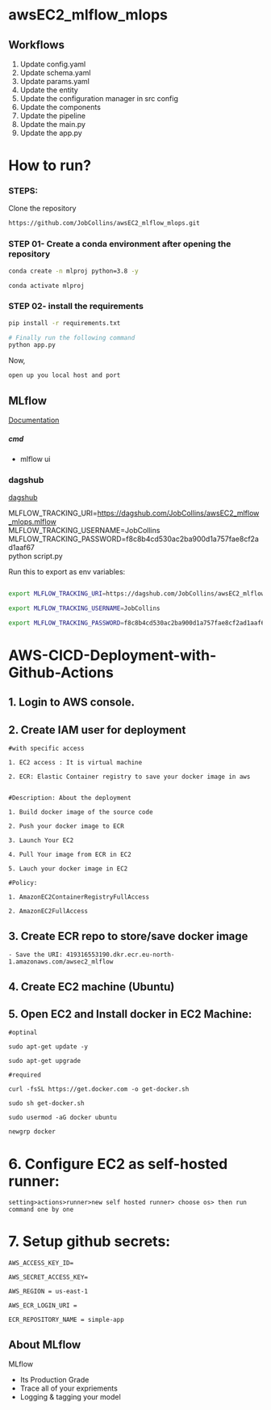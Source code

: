 # awsEC2_mlflow_mlops


## Workflows

1. Update config.yaml
2. Update schema.yaml
3. Update params.yaml
4. Update the entity
5. Update the configuration manager in src config
6. Update the components
7. Update the pipeline 
8. Update the main.py
9. Update the app.py

# How to run?
### STEPS:

Clone the repository

```bash
https://github.com/JobCollins/awsEC2_mlflow_mlops.git
```
### STEP 01- Create a conda environment after opening the repository

```bash
conda create -n mlproj python=3.8 -y
```

```bash
conda activate mlproj
```


### STEP 02- install the requirements
```bash
pip install -r requirements.txt
```


```bash
# Finally run the following command
python app.py
```

Now,
```bash
open up you local host and port
```



## MLflow

[Documentation](https://mlflow.org/docs/latest/index.html)


##### cmd
- mlflow ui

### dagshub
[dagshub](https://dagshub.com/)

MLFLOW_TRACKING_URI=https://dagshub.com/JobCollins/awsEC2_mlflow_mlops.mlflow \
MLFLOW_TRACKING_USERNAME=JobCollins \
MLFLOW_TRACKING_PASSWORD=f8c8b4cd530ac2ba900d1a757fae8cf2ad1aaf67 \
python script.py

Run this to export as env variables:

```bash

export MLFLOW_TRACKING_URI=https://dagshub.com/JobCollins/awsEC2_mlflow_mlops.mlflow

export MLFLOW_TRACKING_USERNAME=JobCollins 

export MLFLOW_TRACKING_PASSWORD=f8c8b4cd530ac2ba900d1a757fae8cf2ad1aaf67

```

# AWS-CICD-Deployment-with-Github-Actions

## 1. Login to AWS console.

## 2. Create IAM user for deployment

	#with specific access

	1. EC2 access : It is virtual machine

	2. ECR: Elastic Container registry to save your docker image in aws


	#Description: About the deployment

	1. Build docker image of the source code

	2. Push your docker image to ECR

	3. Launch Your EC2 

	4. Pull Your image from ECR in EC2

	5. Lauch your docker image in EC2

	#Policy:

	1. AmazonEC2ContainerRegistryFullAccess

	2. AmazonEC2FullAccess

	
## 3. Create ECR repo to store/save docker image
    - Save the URI: 419316553190.dkr.ecr.eu-north-1.amazonaws.com/awsec2_mlflow

	
## 4. Create EC2 machine (Ubuntu) 

## 5. Open EC2 and Install docker in EC2 Machine:
	
	
	#optinal

	sudo apt-get update -y

	sudo apt-get upgrade
	
	#required

	curl -fsSL https://get.docker.com -o get-docker.sh

	sudo sh get-docker.sh

	sudo usermod -aG docker ubuntu

	newgrp docker
	
# 6. Configure EC2 as self-hosted runner:
    setting>actions>runner>new self hosted runner> choose os> then run command one by one


# 7. Setup github secrets:

    AWS_ACCESS_KEY_ID=

    AWS_SECRET_ACCESS_KEY=

    AWS_REGION = us-east-1

    AWS_ECR_LOGIN_URI = 

    ECR_REPOSITORY_NAME = simple-app




## About MLflow 
MLflow

 - Its Production Grade
 - Trace all of your expriements
 - Logging & tagging your model